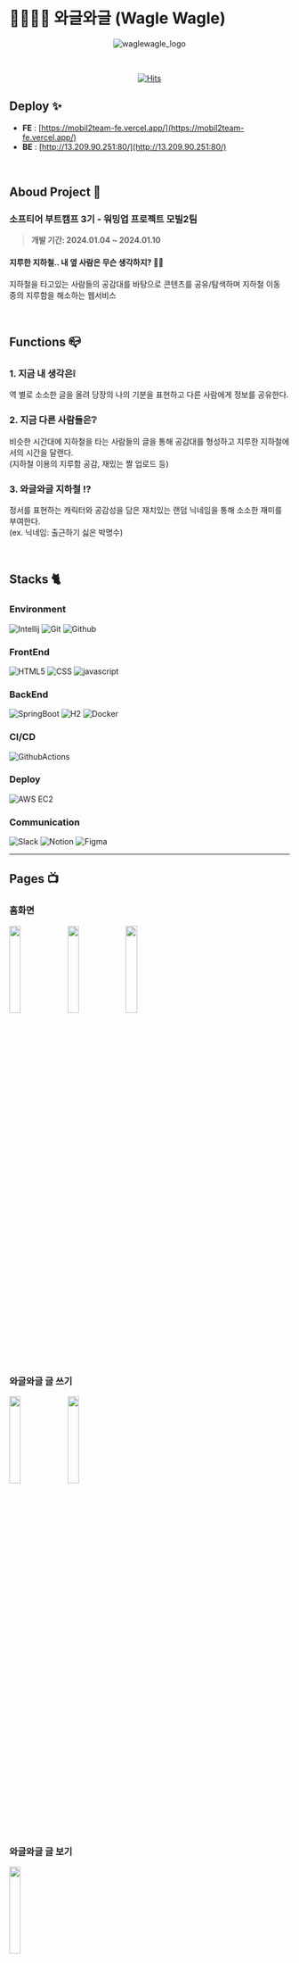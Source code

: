 # 👨‍👩‍👧‍👦 와글와글 (Wagle Wagle)

<div align="center">

![waglewagle_logo](https://github.com/softeerbootcamp-3nd/softee5-mobil2team-BE/assets/48647199/31c5a700-1f29-4d5d-8c28-8eff1ec9acb9)

<br/>

[![Hits](https://hits.seeyoufarm.com/api/count/incr/badge.svg?url=https%3A%2F%2Fgithub.com%2Fsofteerbootcamp-3nd%2Fsoftee5-mobil2team-BE&count_bg=%23203A40&title_bg=%23BCC1CD&icon=&icon_color=%23FFFFFF&title=hits&edge_flat=true)](https://hits.seeyoufarm.com)

</div>


## Deploy ✨
- **FE** : [https://mobil2team-fe.vercel.app/](https://mobil2team-fe.vercel.app/)<br>
- **BE** : [http://13.209.90.251:80/](http://13.209.90.251:80/)<br>

<br/>

## Aboud Project 🚋
### **소프티어 부트캠프 3기 - 워밍업 프로젝트 모빌2팀**
> **개발 기간: 2024.01.04 ~ 2024.01.10**

#### 지루한 지하철.. 내 옆 사람은 무슨 생각하지? 🤔💭
지하철을 타고있는 사람들의 공감대를 바탕으로 콘텐츠를 공유/탐색하며 지하철 이동 중의 지루함을 해소하는 웹서비스

<br/>

## Functions 📪
### 1. 지금 내 생각은❕
역 별로 소소한 글을 올려 당장의 나의 기분을 표현하고 다른 사람에게 정보를 공유한다.
### 2. 지금 다른 사람들은❔
비슷한 시간대에 지하철을 타는 사람들의 글을 통해 공감대를 형성하고 지루한 지하철에서의 시간을 달랜다. 
<br/>(지하철 이용의 지루함 공감, 재밌는 짤 업로드 등)
### 3. 와글와글 지하철 ⁉️
정서를 표현하는 캐릭터와 공감성을 담은 재치있는 랜덤 닉네임을 통해 소소한 재미를 부여한다. 
<br/>(ex. 닉네임: 출근하기 싫은 박명수)

<br/>

## Stacks 🐈

### Environment
![Intellij](https://img.shields.io/badge/Intellijidea-000000?style=for-the-badge&logo=intellijidea&logoColor=white)
![Git](https://img.shields.io/badge/Git-F05032?style=for-the-badge&logo=Git&logoColor=white)
![Github](https://img.shields.io/badge/GitHub-181717?style=for-the-badge&logo=GitHub&logoColor=white)             

### FrontEnd
![HTML5](https://img.shields.io/badge/HTML-E34F26?style=for-the-badge&logo=html5&logoColor=white)
![CSS](https://img.shields.io/badge/CSS-1572B6?style=for-the-badge&logo=css3&logoColor=white)
![javascript](https://img.shields.io/badge/javascript-F7DF1E?style=for-the-badge&logo=javascript&logoColor=white)

### BackEnd
![SpringBoot](https://img.shields.io/badge/Springboot-6DB33F?style=for-the-badge&logo=Springboot&logoColor=white)
![H2](https://img.shields.io/badge/H2-4479A1?style=for-the-badge&logo=H2&logoColor=white)
![Docker](https://img.shields.io/badge/Docker-2496ED?style=for-the-badge&logo=Docker&logoColor=white)

### CI/CD
![GithubActions](https://img.shields.io/badge/Github_Actions-2088FF?style=for-the-badge&logo=githubactions&logoColor=white)

### Deploy
![AWS EC2](https://img.shields.io/badge/AWS_EC2-FF9900?style=for-the-badge&logo=amazonec2&logoColor=white)

### Communication
![Slack](https://img.shields.io/badge/Slack-4A154B?style=for-the-badge&logo=Slack&logoColor=white)
![Notion](https://img.shields.io/badge/Notion-000000?style=for-the-badge&logo=Notion&logoColor=white)
![Figma](https://img.shields.io/badge/Figma-F24E1E?style=for-the-badge&logo=figma&logoColor=white)

---
## Pages 📺

### 홈화면
<img src = "https://github.com/softeerbootcamp-3nd/softee5-mobil2team-BE/assets/48647199/faf1c2ea-62af-42c4-af08-fc4ceb2930c2" width="20%" height="20%">
<img src = "https://github.com/softeerbootcamp-3nd/softee5-mobil2team-BE/assets/48647199/75587ce1-efe4-46dd-b8ba-328c8e0ff25b" width="20%" height="20%">
<img src = "https://github.com/softeerbootcamp-3nd/softee5-mobil2team-BE/assets/48647199/16e3f658-99d3-4458-bffc-9cb3f9d22d0a" width="20%" height="20%">

### 와글와글 글 쓰기
<img src = "https://github.com/softeerbootcamp-3nd/softee5-mobil2team-BE/assets/48647199/105a44e6-2c20-4786-b3da-ba7094f25b52" width="20%" height="20%">
<img src = "https://github.com/softeerbootcamp-3nd/softee5-mobil2team-BE/assets/48647199/6582f972-fa8f-4510-b3d0-79347805e686" width="20%" height="20%">

### 와글와글 글 보기
<img src = "https://github.com/softeerbootcamp-3nd/softee5-mobil2team-BE/assets/48647199/a7a12413-8ed6-4b73-b273-b60ac3401c2e" width="20%" height="20%">

---
## 아키텍쳐 🛠️

### 디렉토리 구조
```bash
├── README.md
├── .gitignore
├── Dockerfile
├── HELP.md
├── LICENSE
├── build.gradle
├── gradlew
├── gradlew.bat
├── settings.gradle
├── .github : github actions
│   └── workflows
│       └── gradle.yml
├── data : h2 data file
│   ├── demo.mv.db
│   └── demo.trace.db
├── gradlew
│   └── wrapper
│       ├── gradle-wrapper.jar
│       └── gradle-wrapper.properties
└── src
    ├── main
    │   ├── java/com/softee5/mobil2team
    │   │   ├── config
    │   │   │   ├── ExceptionHandler.java
    │   │   │   ├── GeneralException.java
    │   │   │   ├── ResponseCode.java
    │   │   │   ├── SwaggerConfig.java
    │   │   │   └── WebConfig.java
    │   │   ├── controller
    │   │   │   ├── PostController.java
    │   │   │   ├── StationController.java
    │   │   │   └── TestController.java
    │   │   ├── dto
    │   │   │   ├── BriefInfoDto.java
    │   │   │   ├── DataResponseDto.java
    │   │   │   ├── ErrorResponseDto.java
    │   │   │   ├── HotStationDto.java
    │   │   │   ├── ImageDto.java
    │   │   │   ├── ImageListDto.java
    │   │   │   ├── NearStationDto.java
    │   │   │   ├── PageInfoDto.java
    │   │   │   ├── PageResponseDto.java
    │   │   │   ├── PostDto.java
    │   │   │   ├── PostInfoDto.java
    │   │   │   ├── PostListDto.java
    │   │   │   ├── ResponseDto.java
    │   │   │   ├── StationListDto.java
    │   │   │   ├── TagListDto.java
    │   │   │   └── TestDto.java
    │   │   ├── entity
    │   │   │   ├── Image.java
    │   │   │   ├── Post.java
    │   │   │   ├── Station.java
    │   │   │   └── Tag.java
    │   │   ├── repository
    │   │   │   ├── ImageRepository.java
    │   │   │   ├── PostRepository.java
    │   │   │   ├── StationRepository.java
    │   │   │   └── TagRepository.java
    │   │   ├── service
    │   │   │   ├── PostService.java
    │   │   │   ├── StationService.java
    │   │   │   ├── TagService.java
    │   │   │   └── TestService.java
    │   │   └── Mobil2teamApplication.java
    │   └── resources
    │       ├── static
    │       │   └── images
    │       └── application.yml
    └── test/java/com/softee5/mobil2team

```

---

## 팀 소개 🌿

### 우리 팀의 협업

👩🏻‍💻 [모빌2팀의 그라운드 룰]()

📁 [API 문서(Swagger)](http://13.209.90.251/swagger-ui/index.html)

🧑‍🏫 [용어 사전]()

<br/>

### 팀원 소개
|      기획       |          디자인         |      개발(FE)         |      개발(FE,BE)       |          개발(FE,BE)         |       개발(BE)         |                                                                                                            
| :------------------------------------------------------------------------------: | :---------------------------------------------------------------------------------------------------------------------------------------------------: | :---------------------------------------------------------------------------------------------------------------------------------------------------------------------------------------------------: | :---------------------------------------------------------------------------------------------------------------------------------------------------------------------------------------------------: | :---------------------------------------------------------------------------------------------------------------------------------------------------------------------------------------------------: | :---------------------------------------------------------------------------------------------------------------------------------------------------------------------------------------------------: |
|   <img width="160px" src="https://avatars.githubusercontent.com/u/155419724?v=4" />    |                      <img width="160px" src="" />    |                   <img width="160px" src="https://avatars.githubusercontent.com/u/87116017?v=4"/>   |                   <img width="160px" src="https://avatars.githubusercontent.com/u/43667241?v=4"/>   |                   <img width="160px" src="https://avatars.githubusercontent.com/u/90602694?v=4"/>   |                   <img width="160px" src="https://avatars.githubusercontent.com/u/48647199?v=4"/>   |
|   [@yunnamkyeong](https://github.com/yunnamkyeong)   |    [@]()  | [@Sang-minKIM](https://github.com/Sang-minKIM)  | [@insiderhj](https://github.com/insiderhj)  | [@SuHyeon00](https://github.com/SuHyeon00)  | [@h-sooah](https://github.com/h-sooah)  |
| 윤남경 | 김나은 | 김상민 | 김희진 | 오수현 | 한수아 |
